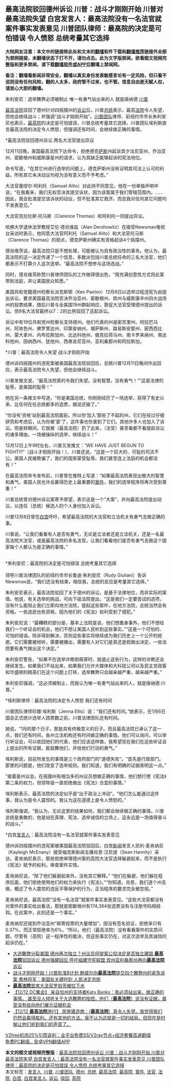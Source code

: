  <h2>最高法院驳回德州诉讼 川普：战斗才刚刚开始 川普对最高法院失望 白宫发言人：最高法院没有一名法官就案件事实发表意见 川普团队律师：最高院的决定是可怕错误 令人愤怒 总统考量其它选择</h2> <p class="notice"><b>大陆网友注意：本文中的链接除此处和文末的<a href="https://github.com/bannedbook/fanqiang" >翻墙</a>软件下载和<a href="https://github.com/killgcd/justmysocks/blob/master/README.md">翻墙推荐</a>链接外全部为禁网链接，未翻墙状态下打不开，请勿点击。此为文字版禁闻，欲看图文视频完整版和更多禁闻，请下载<a href="https://github.com/bannedbook/fanqiang">翻墙软件或APP</a>后翻墙上禁闻网。</p><p>备注：翻墙看新闻非常安全，翻墙以真实身份发表敏感言论有一定风险，但只看不说则没有任何风险，翻的人太多，政府管不过来，也不管。信息自由是天赋人权，请放心大胆的翻墙。</b></p>  <div class="entry">  <p></p> <p>朱利安尼&#65306;选举舞弊必须被制止 唯一有勇气站出来的人 就是唐纳德&#8231;<a href="https://www.bannedbook.org/bnews/tag/%e5%b7%9d%e6%99%ae/" class="st_tag internal_tag" rel="tag" title="标签 川普 下的日志">川普</a></p> <p><a href="https://www.bannedbook.org/bnews/tag/%e6%9c%80%e9%ab%98%e6%b3%95%e9%99%a2/" class="st_tag internal_tag" rel="tag" title="标签 最高法院 下的日志">最高法院</a>驳回了德州针对四摇摆州的<a href="https://www.bannedbook.org/bnews/tag/%E8%AF%89%E8%AE%BC/" class="st_tag internal_tag" rel="tag" title="标签 诉讼 下的日志">诉讼</a>后&#65292;川普<a href="https://www.bannedbook.org/bnews/tag/%e6%80%bb%e7%bb%9f/" class="st_tag internal_tag" rel="tag" title="标签 总统 下的日志">总统</a>表示&#65292;最高<a href="https://www.bannedbook.org/bnews/tag/%e6%b3%95%e9%99%a2/" class="st_tag internal_tag" rel="tag" title="标签 法院 下的日志">法院</a>令人失望&#65292;但他会继续战斗&#65307;并强调&#8220;战斗才刚刚开始&#8221;&#12290;<a href="https://www.bannedbook.org/bnews/tag/%e5%b7%9d%e6%99%ae%e5%9b%a2%e9%98%9f/" class="st_tag internal_tag" rel="tag" title="标签 川普团队 下的日志">川普团队</a>律师&#12289;前纽约市市长朱利安尼也表示&#65292;<a href="https://www.bannedbook.org/bnews/tag/%E6%9C%80%E9%AB%98%E9%99%A2/" class="st_tag internal_tag" rel="tag" title="标签 最高院 下的日志">最高院</a>的决定是可怕错误&#65292;川普总统考量其它选择&#12290;川普团队埃利斯直言最高法院的决定令人愤怒&#65292;但强调还有时间&#65292;会继续做正确的事情&#12290;</p> <p>   *最高法院驳回德州诉讼 两名大法官提出异议</p> <p>12月11日晚&#65292;美国最高法院下达命令&#65292;拒绝德克<span class='wp_keywordlink'><a href="https://www.bannedbook.org/forum5/topic42.html" title="萨斯、诚信与自救" target="_blank">萨斯</a></span>州起诉宾夕法尼亚州&#12289;乔治亚州&#12289;密歇根州和威斯康星州的请求&#65292;认为其缺乏能够起诉的宪法地位&#12290;</p> <p>命令写道&#65292;&#8220;在其它州进行选举的问题上&#65292;德克萨斯州没有证明其司法上认可的利益&#12290;所有其它未决动议均视为没有意义而不予考虑&#12290;&#8221;</p> <p>大法官塞缪尔&#183;阿利托&#65288;Samuel Alito&#65289;对此持不同意见&#65292;他在一份单独声明中说&#65292;&#8220;在我看来&#65292;我们无权否决其提交诉状&#65292;因为该案属于我们管辖范围内&#12290;&#8230;&#8230;因此&#65292;我会批准提交该诉状的动议&#65292;但不批准其它救济&#65292;而且我对任何其它问题均不发表意见&#12290;&#8221;</p> <p>大法官克拉伦斯&#183;托马斯&#65288;Clarence Thomas&#65289;和阿利托一同提出异议&#12290;</p> <p>哈佛大学退休法学教授艾伦&#8231;德肖维兹&#65288;Alan Dershowitz&#65289;在接受Newsmax电视台采访时表示&#65292;他同意大法官阿利托&#65288;Samuel Alito&#65289;和大法官托马斯&#65288;Clarence Thomas&#65289;的观点&#65292;德克萨斯州确实有资格起诉4个摇摆州&#12290;</p> <p>   德肖维茨说&#65292;最高法院只是不想处理&#65292;可能被认为具有政治性的事务&#12290;他认为&#65292;最高法院的这一决定传递了一个信息&#65292;多数派包括川普总统任命的三名大法官&#65292;他们都表示不打算介入这次选举&#12290;&#8220;最高法院不想参与这场选战&#12290;&#8221;</p>  <p>同时&#65292;德肖维茨称赞川普律师团队的工作做得很出色&#65292;&#8220;用充满创意性方式将此案带到法庭&#65292;并让美国民众知悉&#12290;&#8221;</p> <p>美国共和党籍德州检察长派克斯顿&#65288;Ken Paxton&#65289;12月8日以选举过程违宪为由提出诉讼&#65292;要求美国最高法院否决乔治亚州&#12289;密歇根州&#12289;宾州与威斯康辛州四大战场州的投票结果&#65292;随后川普与全美国19州群起响应&#65292;敦促大法官受理德州提出的诉讼&#12290;但9名大法官最终以7&#65306;2的比例驳回了这起诉讼&#12290;</p> <p>诉讼中有19位共和党州检察长支持德州&#12290;他们代表的州是密苏里州&#12289;阿拉巴马州&#12289;阿肯色州&#12289;佛罗里达州&#12289;印第安纳州&#12289;堪萨斯州&#12289;路易斯安那州&#12289;密西西比州&#12289;蒙大拿州&#12289;内布拉斯加州&#12289;北达科他州&#12289;俄克拉荷马州&#12289;南卡罗来纳州&#12289;南达科他州&#12289;田纳西州&#12289;犹他州&#12289;西弗吉尼亚州&#12289;亚利桑那州和阿拉斯加&#12290;</p> <p>   *川普&#65306;最高法院令人失望 战斗才刚刚开始</p> <p>德州诉四摇摆州的违宪案被美国最高法院驳回后&#65292;总统川普12月11日晚间作出回应&#65292;表示最高法院令人失望&#65292;但他会继续战斗&#12290;</p> <p>川普发推文说&#65292;&#8220;最高法院真的令我们失望&#12290;没有智慧&#65292;没有勇气&#65281;&#8221;&#8220;这是法律的耻辱&#65292;是美国的耻辱&#65281;&#8221;</p> <p>他在另一条推文中写道&#65292;&#8220;你是美国总统&#65292;你刚刚经历了一场选举&#65292;获得了有史以来&#12289;比任何在任总统都多的选票&#65292;据说还输了&#12290;&#8221;</p> <p>&#8220;你没有&#8216;资格&#8217;站到最高法院面前&#65292;所以你&#8216;加入&#8217;那些了不起的州&#65292;它们在经过仔细研究和考虑后&#65292;认为你被&#8216;耍&#8217;了&#65292;这件事也伤害到了它们&#12290;其他许多人也加入了诉讼&#12290;但是转眼间&#65292;它就被&#65288;最高法院&#65289;扔了出来&#65292;&#65288;法官&#65289;甚至看都不看提起诉讼的诸多理由&#12290;一场被操纵的选举&#65292;继续战斗&#65281;&#8221;</p> <p>   12月12日上午9时左右&#65292;川普又发推文&#65306;&#8220;WE HAVE JUST BEGUN TO FIGHT!!!&#8221;&#65288;战斗才刚刚开始&#65281;&#65289;&#12289;川普还说&#65292;&#8220;这是一个巨大的&#12289;可耻的司法不公&#12290;美国人民被欺骗了&#65292;我们的国家蒙受耻辱&#12290;我们甚至连上法庭的机会都没有&#65281;&#8221;</p> <p>在最高法院命令发布前&#65292;川普曾在推特上写道&#65306;&#8220;如果最高法院表现出极大的智慧和勇气&#65292;美国人民也许会赢得历史上最重要的<a href="https://www.bannedbook.org/bnews/tag/%E6%A1%88%E4%BB%B6/" class="st_tag internal_tag" rel="tag" title="标签 案件 下的日志">案件</a>&#65292;我们的选举程序将再次受到尊重&#65281;&#8221;</p>  <p>川普总统曾对德州诉讼案寄予厚望&#65292;表示这是一个&#8220;大案&#8221;&#65292;并向最高法院提出动议&#65292;以连任&#65288;总统&#65289;候选人的个人身份加入诉讼&#12290;</p> <p>川普12月8日曾在<a href="https://www.bannedbook.org/bnews/tag/%e7%99%bd%e5%ae%ab/" class="st_tag internal_tag" rel="tag" title="标签 白宫 下的日志">白宫</a>呼吁&#65292;希望最高法院的大法官和立法机关有勇气去做正确的事&#12290;</p> <p>川普说&#65292;&#8220;让我们看看有人是否有勇气&#65292;无论是立法者还是立法机关&#65292;还是一名最高法院大法官&#65292;或是最高法院的多名法官&#12290;让我们看看他们是否有勇气去做这个国家每个人都认为是正确的事情&#12290;&#8221;</p> <p>   &nbsp;<br />*朱利安尼&#65306;最高院的决定是可怕错误 总统考量其它选择<br />&nbsp;<br />领导川普法律团队的前纽约市市长鲁迪&#8231;朱利安尼&#65288;Rudy Giuliani&#65289;告诉Newsmax说&#65292;&#8220;我们还没有结束&#65292;相信我&#65292;总统的反应是考量其它选择&#12290;&#8221;</p> <p>朱利安尼表示&#65292;最高法院驳回了关于德州的诉讼&#65292;是基于法律地位&#65292;而非实际的案情&#12290;他说&#65292;有关选举的挑战&#65292;可向下级法院提出&#12290;&#8220;这是我们一定要尝试的选项&#65292;没有什么能阻止我们立即向地方法院&#65292;提起这些案件&#65292;在地方法院&#65292;总统当然会有资格&#12290;一些选民也有资格&#65292;因为他们的&#12298;宪法&#12299;权利受到了侵犯&#12290;&#8221; </p> <p>朱利安尼说&#65306;&#8220;最糟糕的部分是&#65292;基本上法院是说&#65292;他们想置身事外&#65292;他们不想给我们一个听证会的机会&#65292;他们不想让美国人民听到这些事实&#12290;&#8221;&#8220;这是一个可怕的&#12289;可怕的错误&#12290;除非得到解决&#65292;否则这些事实将继续成为我们历史上一个公开的疮疤&#12290;它们需要被倾听&#65292;需要被播出&#65292;需要有人对它们是真还是假做出决定&#65292;一些法院要有勇气做出这个决定&#12290;&#8221;</p> <p>朱利安尼警告&#65292;&#8220;如果不在选举诈欺刚萌芽时&#65292;就遏止这些行为&#65292;这样的诈欺还会继续发生&#12290;如果我们不站出来&#65292;如果我们允许大媒体和大科技公司以及民主党政客和华盛顿的精英们在这个问题上打转&#65292;选举舞弊只会越来越严重&#65292;越来越严重&#12290;&#8221;</p> <p>朱利安尼强调&#65292;&#8220;这必须被制止&#65292;而我认为唯一有勇气站出来的人&#65292;就是唐纳德&#8231;川普&#12290;&#8221;</p> <p>*埃利斯律师&#65306;最高法院的决定令人愤怒 我们还有时间</p> <p>川普团队律师珍娜&#8231;埃利斯&#65288;Jenna Ellis&#65289;说&#65306;&#8220;我们还有时间&#12290;&#8221;她表示&#65292;在1月6日国会正式统计选举人团票数之前&#65292;川普法律团队还有时间&#12290;</p>  <p>她说&#65292;&#8220;1月的那个日子&#12290;那是具有终极意义的日子&#12290;而且最高法院已承认了这一点&#65292;我们还有时间&#65292;各州立法机构还有时间做正确的事情&#12290;他们可以询问&#65292;可以举行听证会&#65292;可以收回他们的代表&#65292;他们应该这样做&#65292;我希望现在我们在这些听证会上提出的所有证据&#65292;能鼓舞他们&#65292;并给他们行动的勇气&#12290;&#8221;</p> <p>埃利斯说&#65292;目前所发生的事情是三个政府部门的&#8220;道德失败&#8221;&#12290;&#8220;首先是行政部门&#12290;那里的问题是&#65292;他们改变了选举规则&#12290;我们知道&#65292;我们有明确的证据表明这一点&#12290;&#8221;</p> <p>&#8220;接着是州议会&#65292;在摇摆州有相当多的州议员想做正确的事情&#65292;他们想行使&#12298;宪法&#12299;第二条的权力&#65292;但领导层一直拒绝做出&#12298;宪法&#12299;合宜的事情&#12290;&#8221;</p> <p>埃利斯表示&#65292;最高法院的决定似乎是&#8220;出于政治上冲动&#8221;&#12290;&#8220;他们怎么能通过这件事&#65292;我认为是令人震惊的&#12290;我认为这在道德上是令人愤怒的&#12290;&#8221;</p> <p>埃利斯强调&#65292;&#8220;我认为&#65292;无论这里的结果如何&#65292;我们都会继续做正确的事情&#12290;川普总统是勇敢的&#65292;他是站在真理&#12289;宪法&#12289;选举诚信的立场上&#65292;这永远是一场值得奋斗的战斗&#12290;&#8221; </p> <p>*白宫<a href="https://www.bannedbook.org/bnews/tag/%E5%8F%91%E8%A8%80%E4%BA%BA/" class="st_tag internal_tag" rel="tag" title="标签 发言人 下的日志">发言人</a>&#65306;最高法院没有一名法官就案件事实发表意见</p> <p>德州诉四摇摆州的违宪案被美国最高法院驳回后&#65292;白宫<span class='wp_keywordlink_affiliate'><a href="https://www.bannedbook.org/" title="新闻">新闻</a></span>发言人凯利&#8231;麦肯纳尼&#65288;Kayleigh McEnany&#65289;接受福克斯新闻主播肖恩&#8231;汉尼提&#65288;Sean Hannity&#65289;采访&#12290;麦肯纳尼表示&#65292;那些拒绝审理德州案的高院大法官选择躲避起来&#65292;而不是执行&#12298;宪法&#12299;赋予的权利&#65292;审查案件实情&#12290;</p> <p>麦肯纳尼说&#65292;&#8220;除了他们躲避起来外&#65292;没有其它解释&#12290;&#8221; &#8220;他们在躲避&#65292;他们躲在程序后面&#65292;他们拒绝使用他们的权力来执行&#12298;宪法&#12299;&#12290;&#8221;&#8220;你知道&#65292;肖恩&#65292;我们逐个州去做&#65292;概述了令人震惊的违反平等保护的行为&#65292;正当程序的要求完全被忽视&#12290;&#8221;</p> <p>麦肯纳尼说&#65292;最高法院&#8220;没有一名法官&#8221;就案件事实发表意见&#12290;&#8220;这些大法官都没有对案件的事实给出看法&#65292;那就是密歇根州有174,384张选票没有与注册号码相挂钩&#12290;在此案中&#65292;此刻还是一个事实&#12290;&#8221;</p> <p>麦肯纳尼还提到乔治亚州&#8220;邮寄投票的大量增加&#8221;&#65292;因没有签名验证&#65292;拒绝率只有0.37%&#65292;而正常拒绝率为6%&#12290;&#8220;所以&#65292;他们&#65288;最高法院&#65289;没有看看案件的实质问题&#12290;尽管有&#65288;高院&#65289;这一程序性的裁决&#65292;但这些事实仍在&#65292;对这次选举及其诚信的起诉仍在&#12290;&#8221;</p>  <ul class='op-related-articles' title='相关阅读'> <li><a href='https://www.bannedbook.org/bnews/comments/20201216/1448995.html' target='_blank'>大选舞弊分裂美国 德州再次独立？州议员将提案公投决定是否独立建国 <b>最高法院</b>驳回诉讼 德州强硬回应 呼吁組建守宪联盟 宾州亚利桑那州再向<b>最高法院</b>诉讼</a></li> <li><a href='https://www.bannedbook.org/bnews/comments/20201216/1448741.html' target='_blank'>战斗才刚刚开始！川普批准B计划 鲍威尔向<b>最高法院</b>提交四个舞弊州的紧急诉案 弗林将军：美国处关键时刻 人民决定总统</a></li> <li><a href='https://www.bannedbook.org/bnews/ccpdope/20201216/1448704.html' target='_blank'><b>最高法院</b>首席大法官罗伯茨被拉下水</a></li> <li><a href='https://www.bannedbook.org/bnews/bannedvideo/20201216/1448681.html' target='_blank'>【12/12 DC集会】 来自加州的支持者Katy Banks：我必须站出来，做正确的事情。 甚至没人倾听关于大选舞弊的指控。他们（<b>最高法院</b>）说没有证据，甚至没有给向他们展示证据机会</a></li> <li><a href='https://www.bannedbook.org/bnews/bannedvideo/20201216/1448577.html' target='_blank'>【12/12 <b>最高法院</b>游行】 房屋建造商：(<b>最高法院</b>）真令人失望。我觉得我们仍然会赢得胜利。还有其他的方法。我不认为这就是一切的结局，但现在是时候让他们听到我们的声音了。</a></li> </ul> <p class="texttj"> <a href="https://www.bannedbook.org/forum23/topic22702.html" target="_blank">V2free机场25%引荐返利：全平台免费SS/V2ray节点+经济套餐高速翻墙</a><br/> <a href="https://github.com/bannedbook/fanqiang/wiki/%E7%A6%81%E9%97%BB%E7%BD%91%E5%AE%89%E5%8D%93%E7%BF%BB%E5%A2%99%E6%96%B0%E9%97%BBAPP" target="_blank">免费PC翻墙、安卓VPN翻墙APP</a></p><p> </p><a name='sharetosocial'></a>       <div><b>本文的图文或视频完整版</b>：<a href='https://www.bannedbook.org/bnews/comments/20201216/1448994.html'>最高法院驳回德州诉讼 川普：战斗才刚刚开始 川普对最高法院失望 白宫发言人：最高法院没有一名法官就案件事实发表意见 川普团队律师：最高院的决定是可怕错误 令人愤怒 总统考量其它选择</a></div>  </div><!--END ENTRY--> <div class="postfooter"> <div>本文标签：<a href="https://www.bannedbook.org/bnews/tag/%E5%8F%91%E8%A8%80%E4%BA%BA/" rel="tag">发言人</a>, <a href="https://www.bannedbook.org/bnews/tag/%e5%b7%9d%e6%99%ae/" rel="tag">川普</a>, <a href="https://www.bannedbook.org/bnews/tag/%e5%b7%9d%e6%99%ae%e5%9b%a2%e9%98%9f/" rel="tag">川普团队</a>, <a href="https://www.bannedbook.org/bnews/tag/%e5%be%b7%e5%b7%9e/" rel="tag">德州</a>, <a href="https://www.bannedbook.org/bnews/tag/%e6%80%bb%e7%bb%9f/" rel="tag">总统</a>, <a href="https://www.bannedbook.org/bnews/tag/%e6%9c%80%e9%ab%98%e6%b3%95%e9%99%a2/" rel="tag">最高法院</a>, <a href="https://www.bannedbook.org/bnews/tag/%E6%9C%80%E9%AB%98%E9%99%A2/" rel="tag">最高院</a>, <a href="https://www.bannedbook.org/bnews/tag/%E6%A1%88%E4%BB%B6/" rel="tag">案件</a>, <a href="https://www.bannedbook.org/bnews/tag/%E6%B3%95%E5%AE%98/" rel="tag">法官</a>, <a href="https://www.bannedbook.org/bnews/tag/%e6%b3%95%e9%99%a2/" rel="tag">法院</a>, <a href="https://www.bannedbook.org/bnews/tag/%e7%99%bd%e5%ae%ab/" rel="tag">白宫</a>, <a href="https://www.bannedbook.org/bnews/tag/%E7%99%BD%E5%AE%AB%E5%8F%91%E8%A8%80%E4%BA%BA/" rel="tag">白宫发言人</a>, <a href="https://www.bannedbook.org/bnews/tag/%E8%AF%89%E8%AE%BC/" rel="tag">诉讼</a>, <a href="https://www.bannedbook.org/bnews/tag/%E9%A9%B3%E5%9B%9E/" rel="tag">驳回</a>, <a href="https://www.bannedbook.org/bnews/tag/%e9%ab%98%e9%99%a2/" rel="tag">高院</a></div>  </div><!--END POSTFOOTER--> 